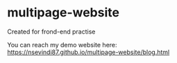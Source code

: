 # multipage-website
Created for frond-end practise

You can reach my demo website here: https://nsevindi87.github.io/multipage-website/blog.html
